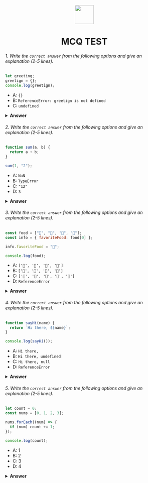 <div align="center">
  <img height="60" src="https://edurev.gumlet.io/AllImages/original/ApplicationImages/CourseImages/944e5d47-8c55-4a89-91e5-22ab5f2798fc_CI.png">
  <h1>MCQ TEST</h1>
</div>

###### 1. Write the `correct answer` from the following options and give an explanation (2-5 lines).

```javascript
let greeting;
greetign = {};
console.log(greetign);
```

- A: `{}`
- B: `ReferenceError: greetign is not defined`
- C: `undefined`

<details><summary><b>Answer</b></summary>
<p>

#### Answer: ? A

<i> 1. let greeting;: This line declares a variable named greeting using the let keyword. At this point, greeting has been declared, but it hasn't been assigned a value yet. So, its value is undefined.

2. greeting = {};: Here, we assign an empty object {} to the greeting variable. This means that greeting now holds a reference to an empty JavaScript object.

3. console.log(greeting);: This line uses the console.log() function to print the value of the greeting variable to the console. Since we assigned an empty object to greeting in the previous step, it will log an empty object {} to the console</i>

</p>
</details>

###### 2. Write the `correct answer` from the following options and give an explanation (2-5 lines).

```javascript
function sum(a, b) {
  return a + b;
}

sum(1, "2");
```

- A: `NaN`
- B: `TypeError`
- C: `"12"`
- D: `3`

<details><summary><b>Answer</b></summary>
<p>

#### Answer: ? C

<i>
Certainly! In the code provided, you have a function called sum that adds two numbers together. However, there's a potential issue in the function call sum(1, "2") because one of the values is a number (1), and the other is a string ("2").

JavaScript can sometimes convert types automatically, but when you add a number to a string, it treats it as a string concatenation instead of numeric addition. So, the result of sum(1, "2") is not 3 (as you might expect), but "12" (a string containing both values combined).</i>

</p>
</details>

###### 3. Write the `correct answer` from the following options and give an explanation (2-5 lines).

```javascript
const food = ["🍕", "🍫", "🥑", "🍔"];
const info = { favoriteFood: food[0] };

info.favoriteFood = "🍝";

console.log(food);
```

- A: `['🍕', '🍫', '🥑', '🍔']`
- B: `['🍝', '🍫', '🥑', '🍔']`
- C: `['🍝', '🍕', '🍫', '🥑', '🍔']`
- D: `ReferenceError`

<details><summary><b>Answer</b></summary>
<p>

#### Answer: ? A

<i>In the provided code, an array called food is created, containing four food emojis. Then, an object info is initialized with a property favoriteFood set to the first element of the food array, which is "🍕". Subsequently, changing the favoriteFood property within the info object to "🍝" has no impact on the original food array, which retains its original contents: "🍕", "🍫", "🥑", and "🍔".</i>

</p>
</details>

###### 4. Write the `correct answer` from the following options and give an explanation (2-5 lines).

```javascript
function sayHi(name) {
  return `Hi there, ${name}`;
}

console.log(sayHi());
```

- A: `Hi there,`
- B: `Hi there, undefined`
- C: `Hi there, null`
- D: `ReferenceError`

<details><summary><b>Answer</b></summary>
<p>

#### Answer: ? B

<i>In the provided code, calling the sayHi function without passing an argument for the name parameter results in name being undefined. As a result, the function returns a greeting message that includes "Hi there, undefined."</i>

</p>
</details>

###### 5. Write the `correct answer` from the following options and give an explanation (2-5 lines).

```javascript
let count = 0;
const nums = [0, 1, 2, 3];

nums.forEach((num) => {
  if (num) count += 1;
});

console.log(count);
```

- A: 1
- B: 2
- C: 3
- D: 4

<details><summary><b>Answer</b></summary>
<p>

#### Answer: ? C

<i>initialize a count variable to 0 and create an array nums with four numbers. You use the forEach method to iterate through the nums array, incrementing the count variable by 1 for each truthy element encountered. Since nums contains three truthy elements (1, 2, and 3), the count variable ends up with a value of 3. When you log count to the console, it displays 3 as the output, reflecting the count of truthy elements in the array.</i>

</p>
</details>
